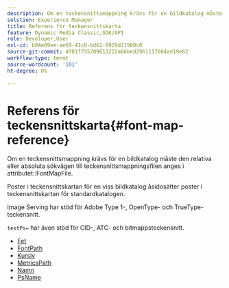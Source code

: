```yaml
---
description: Om en teckensnittsmappning krävs för en bildkatalog måste den relativa eller absoluta sökvägen till teckensnittsmappningsfilen anges i attributet FontMapFile.
solution: Experience Manager
title: Referens för teckensnittskarta
feature: Dynamic Media Classic,SDK/API
role: Developer,User
exl-id: b04e89ee-ae69-41c0-bd62-0929d21980c0
source-git-commit: 4f81f755789613222a66bed2961117604ae19e62
workflow-type: tm+mt
source-wordcount: '101'
ht-degree: 0%

---
```


# Referens för teckensnittskarta{#font-map-reference}

Om en teckensnittsmappning krävs för en bildkatalog måste den relativa eller absoluta sökvägen till teckensnittsmappningsfilen anges i attributet::FontMapFile.

Poster i teckensnittskartan för en viss bildkatalog åsidosätter poster i teckensnittskartan för standardkatalogen.

Image Serving har stöd för Adobe Type 1-, OpenType- och TrueType-teckensnitt.

`textPs=` har även stöd för CID-, ATC- och bitmappsteckensnitt.

* [Fet](r-bold-font.md)
* [FontPath](r-fontpath-font.md)
* [Kursiv](r-italic-font.md)
* [MetricsPath](r-metricspath-font.md)
* [Namn](r-name-font.md)
* [PsName](r-psname-font.md)
